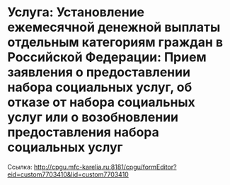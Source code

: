 # Услуга: Установление ежемесячной денежной выплаты отдельным категориям граждан в Российской Федерации: Прием заявления о предоставлении набора социальных услуг, об отказе от набора социальных услуг или о возобновлении предоставления набора социальных услуг

Ссылка: <http://cpgu.mfc-karelia.ru:8181/cpgu/formEditor?eid=custom7703410&lid=custom7703410>
